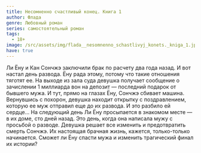 ```yaml
---
title: Несомненно счастливый конец. Книга 1
author: Флада
genre: Любовный роман
series: самостоятельный роман
tags:
  - 18+
image: /src/assets/img/flada__nesomnenno_schastlivyj_konets._kniga_1.jpeg
have: true
---
```

Ли Ёну и Кан Сончжэ заключили брак по расчету два года назад. И вот настал день развода. Ёну рада этому, потому что такие отношения тяготят ее. На выходе из зала суда девушка получает сообщение о зачислении 1 миллиарда вон на депозит — последний подарок от бывшего мужа. И тут, прямо на глазах Ёну, Сончжэ сбивает машина. Вернувшись с похорон, девушка находит открытку с поздравлением, которую ее муж отправил еще до их развода. И это разбило ей сердце... На следующий день Ли Ёну просыпается в знакомом месте — в их доме, сто дней назад. Это день, когда она написала мужу с просьбой о разводе. Девушка решает все изменить и предотвратить смерть Сончжэ. Их настоящая брачная жизнь, кажется, только-только начинается. Сможет ли Ёну спасти мужа и изменить трагический финал их истории?
